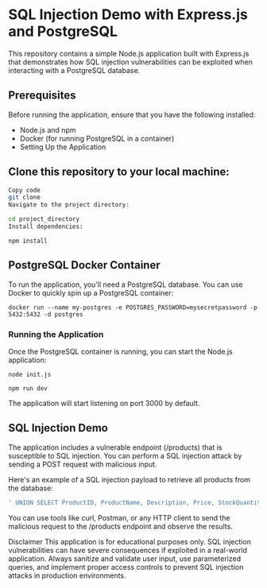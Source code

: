 # SQL Injection Demo with Express.js and PostgreSQL

This repository contains a simple Node.js application built with Express.js that demonstrates how SQL injection vulnerabilities can be exploited when interacting with a PostgreSQL database.

## Prerequisites

Before running the application, ensure that you have the following installed:

- Node.js and npm
- Docker (for running PostgreSQL in a container)
- Setting Up the Application

## Clone this repository to your local machine:
```bash
Copy code
git clone 
Navigate to the project directory:
```

```bash
cd project_directory
Install dependencies:
```

`npm install`

## PostgreSQL Docker Container
To run the application, you'll need a PostgreSQL database. You can use Docker to quickly spin up a PostgreSQL container:

`docker run --name my-postgres -e POSTGRES_PASSWORD=mysecretpassword -p 5432:5432 -d postgres`

### Running the Application
Once the PostgreSQL container is running, you can start the Node.js application:

`node init.js`

`npm run dev`

The application will start listening on port 3000 by default.

## SQL Injection Demo

The application includes a vulnerable endpoint (/products) that is susceptible to SQL injection. You can perform a SQL injection attack by sending a POST request with malicious input.

Here's an example of a SQL injection payload to retrieve all products from the database:

```sql
' UNION SELECT ProductID, ProductName, Description, Price, StockQuantity FROM Products; --
```

You can use tools like curl, Postman, or any HTTP client to send the malicious request to the /products endpoint and observe the results.

Disclaimer
This application is for educational purposes only. SQL injection vulnerabilities can have severe consequences if exploited in a real-world application. Always sanitize and validate user input, use parameterized queries, and implement proper access controls to prevent SQL injection attacks in production environments.